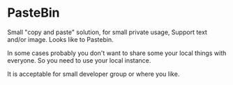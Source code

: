 # PasteBin

Small "copy and paste" solution, for small private usage, Support text and/or image. Looks like to Pastebin.

In some cases probably you don't want to share some your local things with everyone. So you need to use your local instance.

It is acceptable for small developer group or where you like.
